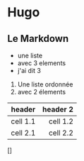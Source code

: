 # Hugo

## Le Markdown

* une liste
* avec 3 elements
* j'ai dit 3

1. Une liste ordonnée
1. avec 2 élements

|  header | header 2 |
|---|---:|
| cell 1.1 | cell 1.2 |
| cell 2.1 | cell 2.2 |

[]
